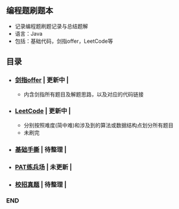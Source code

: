 ## 编程题刷题本

- 记录编程题刷题记录与总结题解
- 语言：Java
- 包括：基础代码，剑指offer，LeetCode等



## 目录
- ### [剑指offer](https://github.com/anliux/PracticePool/tree/master/jzoffer) | 更新中 |
  - 内含剑指所有题目及解题思路，以及对应的代码链接

- ### [LeetCode](https://github.com/anliux/PracticePool/tree/master/LeetCode) | 更新中 |
  - 分别按照难度(简中难)和涉及到的算法或数据结构点划分所有题目
  - 未刷完


- ### [基础手撕](https://github.com/anliux/PracticePool/tree/master/base) | 待整理 |

- ### [PAT练兵场](https://github.com/anliux/PracticePool/tree/master/PAT) | 未更新 |
- ### [校招真题](https://github.com/anliux/PracticePool/tree/master/campus) | 待整理 |



### END
